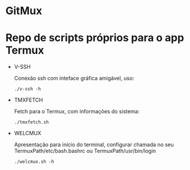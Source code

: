 # GitMux
# Repo de scripts próprios para o app Termux


- V-SSH

  Conexão ssh com inteface gráfica amigável, uso:

      ./v-ssh -h


- TMXFETCH

  Fetch para o Termux, com informações do sistema:
  
      ./tmxfetch.sh


- WELCMUX
  
  Apresentação para início do terminal, configurar chamada 
  no seu TermuxPath/etc/bash.bashrc ou TermuxPath/usr/bin/login

      ./welcmux.sh -h


